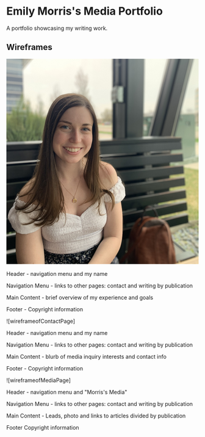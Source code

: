 # Emily Morris's Media Portfolio 

A portfolio showcasing my writing work.

## Wireframes 

![wireframe of Landing Page](wireframes/IMG_1509.jpg)

Header - navigation menu and my name 

Navigation Menu - links to other pages: contact and writing by publication 

Main Content - brief overview of my experience and goals

Footer - Copyright information 

![wireframeofContactPage]

Header - navigation menu and my name 

Navigation Menu - links to other pages: contact and writing by publication 

Main Content - blurb of media inquiry interests and contact info 

Footer - Copyright information 

![wireframeofMediaPage]

Header - navigation menu and "Morris's Media"

Navigation Menu - links to other pages: contact and writing by publication 

Main Content - Leads, photo and links to articles divided by publication 

Footer Copyright information 
 
